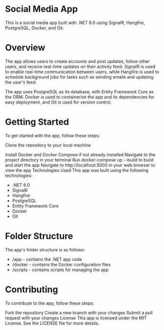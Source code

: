 # Social Media App

This is a social media app built with .NET 6.0 using SignalR, Hangfire, PostgreSQL, Docker, and Git.

# Overview

The app allows users to create accounts and post updates, follow other users, and receive real-time updates on their activity feed. SignalR is used to enable real-time communication between users, while Hangfire is used to schedule background jobs for tasks such as sending emails and updating the user's feed.

The app uses PostgreSQL as its database, with Entity Framework Core as the ORM. Docker is used to containerize the app and its dependencies for easy deployment, and Git is used for version control.

# Getting Started

To get started with the app, follow these steps:

Clone the repository to your local machine

Install Docker and Docker Compose if not already installed
Navigate to the project directory in your terminal
Run docker-compose up --build to build and start the app
Navigate to http://localhost:5000 in your web browser to view the app
Technologies Used
This app was built using the following technologies:

- .NET 6.0
- SignalR
- Hangfire
- PostgreSQL
- Entity Framework Core
- Docker
- Git

# Folder Structure

The app's folder structure is as follows:

- /app - contains the .NET app code
- /docker - contains the Docker configuration files
- /scripts - contains scripts for managing the app

# Contributing

To contribute to the app, follow these steps:

Fork the repository
Create a new branch with your changes
Submit a pull request with your changes
License
This app is licensed under the MIT License. See the LICENSE file for more details.
